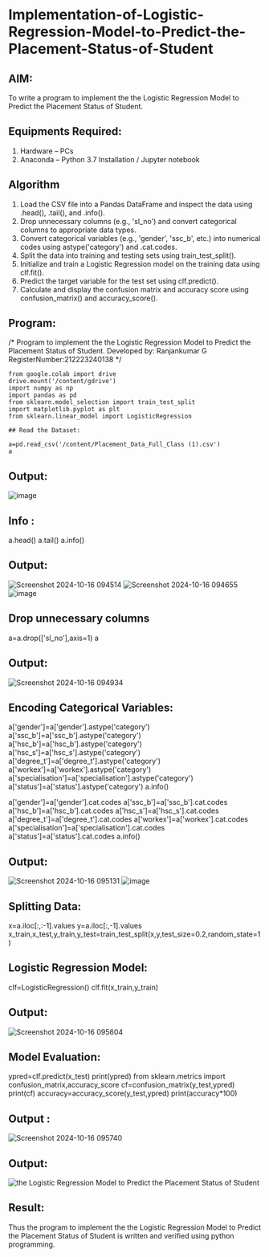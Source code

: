 # Implementation-of-Logistic-Regression-Model-to-Predict-the-Placement-Status-of-Student

## AIM:
To write a program to implement the the Logistic Regression Model to Predict the Placement Status of Student.

## Equipments Required:
1. Hardware – PCs
2. Anaconda – Python 3.7 Installation / Jupyter notebook

## Algorithm
1. Load the CSV file into a Pandas DataFrame and inspect the data using .head(), .tail(), and .info().
2. Drop unnecessary columns (e.g., 'sl_no') and convert categorical columns to appropriate data types.
3. Convert categorical variables (e.g., 'gender', 'ssc_b', etc.) into numerical codes using astype('category') and .cat.codes.
4. Split the data into training and testing sets using train_test_split().
5. Initialize and train a Logistic Regression model on the training data using clf.fit().
6. Predict the target variable for the test set using clf.predict().
7. Calculate and display the confusion matrix and accuracy score using confusion_matrix() and accuracy_score().

## Program:
/*
Program to implement the the Logistic Regression Model to Predict the Placement Status of Student.
Developed by: Ranjankumar G
RegisterNumber:212223240138
*/
```
from google.colab import drive
drive.mount('/content/gdrive')
import numpy as np
import pandas as pd
from sklearn.model_selection import train_test_split
import matplotlib.pyplot as plt
from sklearn.linear_model import LogisticRegression

## Read the Dataset:

a=pd.read_csv('/content/Placement_Data_Full_Class (1).csv')
a
```
## Output:
![image](https://github.com/user-attachments/assets/cb81a177-2b4d-4139-b8b3-87896d323419)
## Info :

a.head()
a.tail()
a.info()


## Output:

![Screenshot 2024-10-16 094514](https://github.com/user-attachments/assets/dc2d6eb9-e900-4c03-bf7a-6107d63e72ab)
![Screenshot 2024-10-16 094655](https://github.com/user-attachments/assets/fdbc132c-9454-4142-b5c2-2d6fef972b89)
![image](https://github.com/user-attachments/assets/9ad47c29-1ea9-4738-a858-c26db8ed6da9)

## Drop unnecessary columns

a=a.drop(['sl_no'],axis=1)
a

## Output:
![Screenshot 2024-10-16 094934](https://github.com/user-attachments/assets/689b4970-82a2-48cb-80ad-f0f8742c1869)

## Encoding Categorical Variables:

a['gender']=a['gender'].astype('category')
a['ssc_b']=a['ssc_b'].astype('category')
a['hsc_b']=a['hsc_b'].astype('category')
a['hsc_s']=a['hsc_s'].astype('category')
a['degree_t']=a['degree_t'].astype('category')
a['workex']=a['workex'].astype('category')
a['specialisation']=a['specialisation'].astype('category')
a['status']=a['status'].astype('category')
a.info()

a['gender']=a['gender'].cat.codes
a['ssc_b']=a['ssc_b'].cat.codes
a['hsc_b']=a['hsc_b'].cat.codes
a['hsc_s']=a['hsc_s'].cat.codes
a['degree_t']=a['degree_t'].cat.codes
a['workex']=a['workex'].cat.codes
a['specialisation']=a['specialisation'].cat.codes
a['status']=a['status'].cat.codes
a.info()

## Output:
![Screenshot 2024-10-16 095131](https://github.com/user-attachments/assets/492de0b1-f138-4ece-993d-fdaf91dd1105)
![image](https://github.com/user-attachments/assets/c6a67e9c-c407-4c35-a9f6-196cccea0570)

## Splitting Data:

x=a.iloc[:,:-1].values
y=a.iloc[:,-1].values
x_train,x_test,y_train,y_test=train_test_split(x,y,test_size=0.2,random_state=1)


## Logistic Regression Model:

clf=LogisticRegression()
clf.fit(x_train,y_train)

## Output:
![Screenshot 2024-10-16 095604](https://github.com/user-attachments/assets/dfb4f0ef-4d3a-4d42-9aef-97fb7e3d1d1d)

## Model Evaluation:

ypred=clf.predict(x_test)
print(ypred)
from sklearn.metrics import confusion_matrix,accuracy_score
cf=confusion_matrix(y_test,ypred)
print(cf)
accuracy=accuracy_score(y_test,ypred)
print(accuracy*100)


## Output :
![Screenshot 2024-10-16 095740](https://github.com/user-attachments/assets/0465fa3d-423e-4df1-8704-884c3cb27317)






## Output:
![the Logistic Regression Model to Predict the Placement Status of Student](sam.png)


## Result:
Thus the program to implement the the Logistic Regression Model to Predict the Placement Status of Student is written and verified using python programming.

